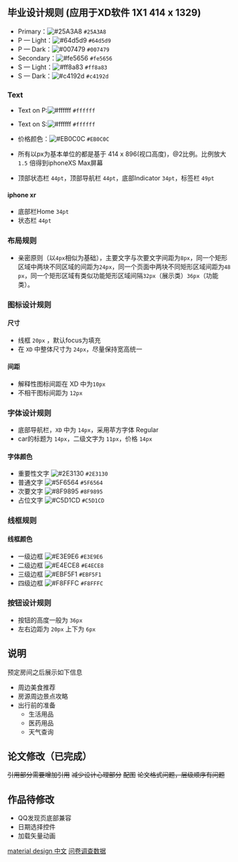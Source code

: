## 毕业设计规则 (应用于XD软件 1X1 414 x 1329)

+ Primary：![#25A3A8](https://placehold.it/15/25A3A8/000000?text=+) `#25A3A8`
+ P — Light：![#64d5d9](https://placehold.it/15/64d5d9/000000?text=+) `#64d5d9`
+ P — Dark：![#007479](https://placehold.it/15/007479/000000?text=+) `#007479`
+ Secondary：![#fe5656](https://placehold.it/15/fe5656/000000?text=+) `#fe5656`
+ S — Light：![#ff8a83](https://placehold.it/15/ff8a83/000000?text=+) `#ff8a83`
+ S — Dark：![#c4192d](https://placehold.it/15/c4192d/000000?text=+) `#c4192d`

### Text
+ Text on P:![#ffffff](https://placehold.it/15/ffffff/000000?text=+) `#ffffff`
+ Text on S:![#ffffff](https://placehold.it/15/ffffff/000000?text=+) `#ffffff`

+ 价格颜色：![#EB0C0C](https://placehold.it/15/EB0C0C/000000?text=+) `#EB0C0C`

+ 所有以px为基本单位的都是基于 414 x 896(视口高度)，@2比例。比例放大 `1.5` 倍得到iphoneXS Max屏幕

+ 顶部状态栏 `44pt`，顶部导航栏 `44pt`，底部Indicator `34pt`，标签栏 `49pt`

#### iphone xr
+ 底部栏Home `34pt`
+ 状态栏 `44pt`

### 布局规则

+ 亲密原则（以`4px`相似为基础），主要文字与次要文字间距为`8px`，同一个矩形区域中两块不同区域的间距为`24px`，同一个页面中两块不同矩形区域间距为`48 px`，同一个矩形区域有类似功能矩形区域间隔`32px`（展示类）`36px`（功能类）。

### 图标设计规则

#### 尺寸
+ 线框 `20px` ，默认focus为填充
+ 在 `XD` 中整体尺寸为 `24px`，尽量保持宽高统一

#### 间距
+ 解释性图标间距在 XD 中为`10px`
+ 不相干图标间距为 `12px`

### 字体设计规则

+ 底部导航栏，`XD` 中为 `14px`，采用苹方字体 Regular
+ car的标题为 `14px`，二级文字为 `11px`，价格 `14px`

#### 字体颜色

+ 重要性文字 ![#2E3130](https://placehold.it/15/2E3130/000000?text=+) `#2E3130`
+ 普通文字 ![#5F6564](https://placehold.it/15/5F6564/000000?text=+) `#5F6564`
+ 次要文字 ![#8F9895](https://placehold.it/15/8F9895/000000?text=+) `#8F9895`
+ 占位文字 ![#C5D1CD](https://placehold.it/15/C5D1CD/000000?text=+) `#C5D1CD`

### 线框规则

#### 线框颜色

+ 一级边框 ![#E3E9E6](https://placehold.it/15/E3E9E6/000000?text=+) `#E3E9E6`
+ 二级边框 ![#E4ECE8](https://placehold.it/15/E4ECE8/000000?text=+) `#E4ECE8`
+ 三级边框 ![#EBF5F1](https://placehold.it/15/EBF5F1/000000?text=+) `#EBF5F1`
+ 四级边框 ![#F8FFFC](https://placehold.it/15/F8FFFC/000000?text=+) `#F8FFFC`

### 按钮设计规则

+ 按钮的高度一般为 `36px`
+ 左右边距为 `20px` 上下为 `6px`

## 说明

预定房间之后展示如下信息
+ 周边美食推荐
+ 房源周边景点攻略
+ 出行前的准备
	+ 生活用品
	+ 医药用品
	+ 天气查询

## 论文修改（已完成）

~~引用部分需要增加引用~~
~~减少设计心理部分~~
~~配图~~
~~论文格式问题，层级顺序有问题~~

## 作品待修改

+ QQ发现页底部兼容
+ 日期选择控件
+ 加载矢量动画

[material design 中文](https://www.mdui.org/design/)
[问卷调查数据](https://wj.qq.com/stat/overview.html?sid=3556743)